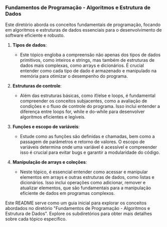 ### Fundamentos de Programação - Algoritmos e Estrutura de Dados

Este diretório aborda os conceitos fundamentais de programação, focando em algoritmos e estruturas de dados essenciais para o desenvolvimento de software eficiente e robusto.

1. **Tipos de dados**:
   - Este tópico engloba a compreensão não apenas dos tipos de dados primitivos, como inteiros e strings, mas também de estruturas de dados mais complexas, como arrays e dicionários. É crucial entender como cada tipo de dado é armazenado e manipulado na memória para otimizar o desempenho do programa.

2. **Estruturas de controle**:
   - Além das estruturas básicas, como if/else e loops, é fundamental compreender os conceitos subjacentes, como a avaliação de condições e o fluxo de controle do programa. Isso inclui entender a diferença entre loops for, while e do-while para desenvolver algoritmos eficientes e legíveis.

3. **Funções e escopo de variáveis**:
   - Estude como as funções são definidas e chamadas, bem como a passagem de parâmetros e retorno de valores. O escopo de variáveis determina onde uma variável é acessível e compreender isso é crucial para evitar bugs e garantir a modularidade do código.

4. **Manipulação de arrays e coleções**:
   - Neste tópico, é essencial entender como acessar e manipular elementos em arrays e outras estruturas de dados, como listas e dicionários. Isso inclui operações como adicionar, remover e atualizar elementos, que são fundamentais para a manipulação eficiente de dados em programas complexos.

Este README serve como um guia inicial para explorar os conceitos abordados no diretório "Fundamentos de Programação - Algoritmos e Estrutura de Dados". Explore os subdiretórios para obter mais detalhes sobre cada tópico específico.
